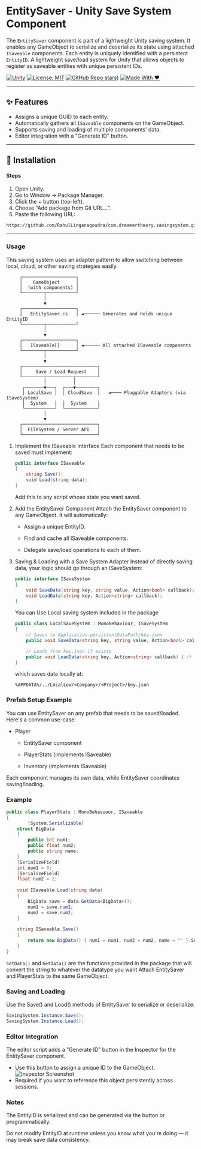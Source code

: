 # EntitySaver - Unity Save System Component

The `EntitySaver` component is part of a lightweight Unity saving system. It enables any GameObject to serialize and deserialize its state using attached `ISaveable` components. Each entity is uniquely identified with a persistent `EntityID`.
A lightweight save/load system for Unity that allows objects to register as saveable entities with unique persistent IDs.

[![Unity](https://img.shields.io/badge/Unity-2020%2B-white?logo=unity&labelColor=black)](https://unity.com/)
[![License: MIT](https://img.shields.io/badge/License-MIT-yellow.svg)](https://opensource.org/licenses/MIT)
[![GitHub Repo stars](https://img.shields.io/github/stars/RahulLinganagoudra/com.dreamertheory.savingsystem)](https://github.com/RahulLinganagoudra/com.dreamertheory.savingsystem))
[![Made With ❤️](https://img.shields.io/badge/made%20with-%E2%9D%A4-red)](https://github.com/RahulLinganagoudra)



---

## ✨ Features

- Assigns a unique GUID to each entity.
- Automatically gathers all `ISaveable` components on the GameObject.
- Supports saving and loading of multiple components' data.
- Editor integration with a "Generate ID" button.

---

## 🔧 Installation

#### Steps
1. Open Unity.
2. Go to Window → Package Manager.
3. Click the + button (top-left).
4. Choose “Add package from Git URL…”.
5. Paste the following URL:
``` bash :
https://github.com/RahulLinganagoudra/com.dreamertheory.savingsystem.git
```
---

### Usage
This saving system uses an adapter pattern to allow switching between local, cloud, or other saving strategies easily.
``` text :
     ┌────────────────────┐
     │    GameObject      │
     │  (with components) │
     └────────┬───────────┘
              │
              ▼
     ┌────────────────────┐
     │   EntitySaver.cs   │ ◄────── Generates and holds unique EntityID
     └────────┬───────────┘
              │
              ▼
     ┌────────────────────┐
     │   ISaveable[]      │ ◄────── All attached ISaveable components
     └────────┬───────────┘
              │
              ▼
     ┌────────────────────────────┐
     │     Save / Load Request    │
     └────────┬──────────┬────────┘
              │          │
      ┌───────▼───┐  ┌───▼────────┐
      │ LocalSave │  │ CloudSave  │   ◄──── Pluggable Adapters (via ISaveSystem)
      │  System   │  │  System    │
      └───────────┘  └────────────┘
              │
              ▼
     ┌────────────────────────────┐
     │  FileSystem / Server API   │
     └────────────────────────────┘

```
1. Implement the ISaveable Interface 
	Each component that needs to be saved must implement:
	
	``` cs :
	public interface ISaveable
	{
	    string Save();
	    void Load(string data);
	}
	```
	Add this to any script whose state you want saved.
2. Add the EntitySaver Component
	Attach the EntitySaver component to any GameObject. It will automatically:
	- Assign a unique EntityID.
	
	- Find and cache all ISaveable components.
	
	- Delegate save/load operations to each of them.

3. Saving & Loading with a Save System Adapter
	Instead of directly saving data, your logic should go through an ISaveSystem:
	``` cs :
	public interface ISaveSystem
	{
	    void SaveData(string key, string value, Action<bool> callback);
	    void LoadData(string key, Action<string> callback);
	}
	```
	You can Use Local saving system included in the package
	``` cs :
 	public class LocalSaveSystem : MonoBehaviour, ISaveSystem
	{
	    // Saves to Application.persistentDataPath/key.json
	    public void SaveData(string key, string value, Action<bool> callback) { /* ... */ }
	
	    // Loads from key.json if exists
	    public void LoadData(string key, Action<string> callback) { /* ... */ }
	}
	```
 	which saves data locally at:
	``` shell :
	%APPDATA%/../LocalLow/<Company>/<Project>/key.json
	```

### Prefab Setup Example
You can use EntitySaver on any prefab that needs to be saved/loaded. Here's a common use-case:

- Player

  - EntitySaver component
  
  - PlayerStats (implements ISaveable)
  
  - Inventory (implements ISaveable)

Each component manages its own data, while EntitySaver coordinates saving/loading.

### Example
``` cs :
public class PlayerStats : MonoBehaviour, ISaveable
{
        [System.Serializable]
	struct BigData
	{
		public int num1;
		public float num2;
		public string name;
	}
	[SerializeField]
	int num1 = 0;
	[SerializeField]
	float num2 = 2;
	
	void ISaveable.Load(string data)
	{
		BigData save = data.GetData<BigData>();
		num1 = save.num1;
		num2 = save.num2;
	}
	
	string ISaveable.Save()
	{
		return new BigData() { num1 = num1, num2 = num2, name = "" }.SetData();
	}
}
```
`SetData()` and `GetData()` are the functions provided in the package that will convert the string to whatever the datatype you want
Attach EntitySaver and PlayerStats to the same GameObject.

### Saving and Loading
Use the Save() and Load() methods of EntitySaver to serialize or deserialize:
``` cs :
SavingSystem.Instance.Save();
SavingSystem.Instance.Load();
```
### Editor Integration
The editor script adds a "Generate ID" button in the Inspector for the EntitySaver component.
- Use this button to assign a unique ID to the GameObject.
  ![Inspector Screenshot](https://your-image-url.com/editor-button.png)
- Required if you want to reference this object persistently across sessions.
### Notes
The EntityID is serialized and can be generated via the button or programmatically.

Do not modify EntityID at runtime unless you know what you're doing — it may break save data consistency.
